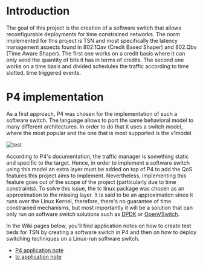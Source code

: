# Introduction
The goal of this project is the creation of a software switch that allows reconfigurable deployments for time constrained networks. The norm implemented for this project is TSN and most specifically the latency management aspects found in 802.1Qav (Credit Based Shaper) and 802.Qbv (Time Aware Shaper). The first one works on a credit basis where it can only send the quantity of bits it has in terms of credits. The second one works on a time basis and divided schedules the traffic according to time slotted, time triggered events. 

# P4 implementation
As a first approach, P4 was chosen for the implementation of such a software switch. The language allows to port the same behavioral model to many different architectures. In order to do that it uses a switch model, where the most popular and the one that is most supported is the v1model. 

![test](https://wiki.geant.org/download/attachments/148079103/V1model.png?version=1&modificationDate=1590399738625&api=v2)

According to P4's documentation, the traffic manager is something static and specific to the target. Hence, in order to implement a software switch using this model an extra layer must be added on top of P4 to add the QoS features this project aims to implement. Nevertheless, implementing this feature goes out of the scope of the project (particularly due to time constraints). To solve this issue, the tc linux package was chosen as an approximation to the missing layer. It is said to be an approximation since it runs over the Linux Kernel, therefore, there's no guarantee of time constrained mechanisms, but most importantly it will be a solution that can only run on software switch solutions such as [DPDK](https://www.dpdk.org/) or [OpenVSwitch](http://www.openvswitch.org/). 

In the Wiki pages below, you'll find application notes on how to create test beds for TSN by creating a software switch in P4 and then on how to deploy switching techniques on a Linux-run software switch.

* [P4 application note](p4appnote.com) 
* [tc application note](tcappnote.com)
